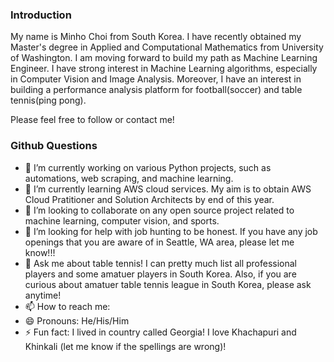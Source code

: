 ### Introduction

My name is Minho Choi from South Korea. I have recently obtained my Master's degree in Applied and Computational Mathematics from University of Washington. I am moving forward to build my path as Machine Learning Engineer. I have strong interest in Machine Learning algorithms, especially in Computer Vision and Image Analysis. Moreover, I have an interest in building a performance analysis platform for football(soccer) and table tennis(ping pong).

Please feel free to follow or contact me!

### Github Questions

- 🔭 I’m currently working on various Python projects, such as automations, web scraping, and machine learning.
- 🌱 I’m currently learning AWS cloud services. My aim is to obtain AWS Cloud Pratitioner and Solution Architects by end of this year.
- 👯 I’m looking to collaborate on any open source project related to machine learning, computer vision, and sports.
- 🤔 I’m looking for help with job hunting to be honest. If you have any job openings that you are aware of in Seattle, WA area, please let me know!!!
- 💬 Ask me about table tennis! I can pretty much list all professional players and some amatuer players in South Korea. Also, if you are curious about amatuer table tennis league in South Korea, please ask anytime!
- 📫 How to reach me:
- 😄 Pronouns: He/His/Him
- ⚡ Fun fact: I lived in country called Georgia! I love Khachapuri and Khinkali (let me know if the spellings are wrong)!


